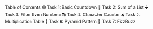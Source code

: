 Table of Contents
🟢 Task 1: Basic Countdown
🔢 Task 2: Sum of a List
➗ Task 3: Filter Even Numbers
🔠 Task 4: Character Counter
✖️ Task 5: Multiplication Table
🔺 Task 6: Pyramid Pattern
🍭 Task 7: FizzBuzz
